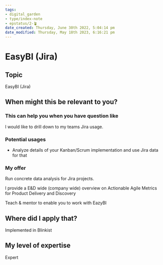 ```yaml
---
tags: 
- digital_garden
- type/index-note
- epstatus/2-🪴
date_created: Thursday, June 30th 2022, 5:04:14 pm
date_modified: Thursday, May 18th 2023, 6:16:21 pm
---
```

# EasyBI (Jira)
## Topic

EasyBI (Jira)

## When might this be relevant to you?

### This can help you when you have question like

I would like to drill down to my teams Jira usage.

### Potential usages

-   Analyze details of your Kanban/Scrum implementation and use Jira data for that
    

### My offer

Run concrete data analysis for Jira projects.

I provide a E&D wide (company wide) overview on Actionable Agile Metrics for Product Delivery and Discovery

Teach & mentor to enable you to work with EazyBI

## Where did I apply that?

Implemented in Blinkist

## My level of expertise

Expert